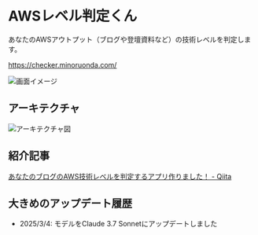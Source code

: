 # AWSレベル判定くん

あなたのAWSアウトプット（ブログや登壇資料など）の技術レベルを判定します。

https://checker.minoruonda.com/

![画面イメージ](https://github.com/user-attachments/assets/3971d54b-5608-4a6a-965f-8161e36472db)


## アーキテクチャ

![アーキテクチャ図](https://github.com/user-attachments/assets/645ec273-560d-406d-9694-84c34a957e9d)


## 紹介記事

[あなたのブログのAWS技術レベルを判定するアプリ作りました！ - Qiita](https://qiita.com/minorun365/items/226867be3d122c2cfe4f)

## 大きめのアップデート履歴

- 2025/3/4: モデルをClaude 3.7 Sonnetにアップデートしました
